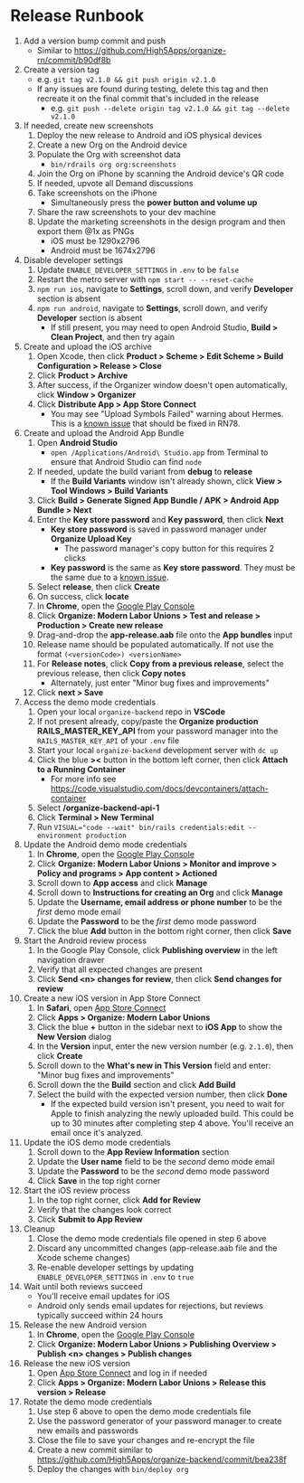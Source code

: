 # Release Runbook

1. Add a version bump commit and push
    - Similar to https://github.com/High5Apps/organize-rn/commit/b90df8b
2. Create a version tag
    - e.g. `git tag v2.1.0 && git push origin v2.1.0`
    - If any issues are found during testing, delete this tag and then recreate it on the final commit that's included in the release
        - e.g. `git push --delete origin tag v2.1.0 && git tag --delete v2.1.0`
3. If needed, create new screenshots
    1. Deploy the new release to Android and iOS physical devices
    2. Create a new Org on the Android device
    3. Populate the Org with screenshot data
        - `bin/rdrails org org:screenshots`
    4. Join the Org on iPhone by scanning the Android device's QR code
    5. If needed, upvote all Demand discussions
    6. Take screenshots on the iPhone
        - Simultaneously press the **power button and volume up**
    7. Share the raw screenshots to your dev machine 
    8. Update the marketing screenshots in the design program and then export them @1x as PNGs
        - iOS must be 1290x2796
        - Android must be 1674x2796
4. Disable developer settings
    1. Update `ENABLE_DEVELOPER_SETTINGS` in `.env` to be `false`
    2. Restart the metro server with `npm start -- --reset-cache`
    3. `npm run ios`, navigate to **Settings**, scroll down, and verify **Developer** section is absent
    4. `npm run android`, navigate to **Settings**, scroll down, and verify **Developer** section is absent
        - If still present, you may need to open Android Studio, **Build > Clean Project**, and then try again
5. Create and upload the iOS archive
    1. Open Xcode, then click **Product > Scheme > Edit Scheme > Build Configuration > Release > Close**
    2. Click **Product > Archive**
    3. After success, if the Organizer window doesn't open automatically, click **Window > Organizer**
    4. Click **Distribute App > App Store Connect**
        - You may see "Upload Symbols Failed" warning about Hermes. This is a [known issue](https://github.com/facebook/react-native/commit/f529fe48768b8a1ee4d74a4964a294c485da83b9) that should be fixed in RN78.
6. Create and upload the Android App Bundle
    1. Open **Android Studio**
        - `open /Applications/Android\ Studio.app` from Terminal to ensure that Android Studio can find `node`
    2. If needed, update the build variant from **debug** to **release**
        - If the **Build Variants** window isn't already shown, click **View > Tool Windows > Build Variants** 
    3. Click **Build > Generate Signed App Bundle / APK > Android App Bundle > Next**
    4. Enter the **Key store password** and **Key password**, then click **Next**
        - **Key store password** is saved in password manager under **Organize Upload Key**
            - The password manager's copy button for this requires 2 clicks
        - **Key password** is the same as **Key store password**. They must be the same due to a [known issue](https://developer.android.com/studio/known-issues#ki-key-keystore-warning).
    5. Select **release**, then click **Create**
    6. On success, click **locate**
    7. In **Chrome**, open the [Google Play Console](https://play.google.com/console/developers/?pli=1)
    8. Click **Organize: Modern Labor Unions > Test and release > Production > Create new release**
    9. Drag-and-drop the **app-release.aab** file onto the **App bundles** input
    10. Release name should be populated automatically. If not use the format `(<versionCode>) <versionName>`
    11. For **Release notes**, click **Copy from a previous release**, select the previous release, then click **Copy notes**
        - Alternately, just enter "Minor bug fixes and improvements"
    12. Click **next > Save**
7. Access the demo mode credentials
    1. Open your local `organize-backend` repo in **VSCode**
    2. If not present already, copy/paste the **Organize production RAILS_MASTER_KEY_API** from your password manager into the `RAILS_MASTER_KEY_API` of your `.env` file
    3. Start your local `organize-backend` development server with `dc up`
    4. Click the blue **><** button in the bottom left corner, then click **Attach to a Running Container**
        - For more info see <https://code.visualstudio.com/docs/devcontainers/attach-container>
    5. Select **/organize-backend-api-1**
    6. Click **Terminal > New Terminal**
    7. Run `VISUAL="code --wait" bin/rails credentials:edit --environment production`
8. Update the Android demo mode credentials
    1. In **Chrome**, open the [Google Play Console](https://play.google.com/console/developers/?pli=1)
    2. Click **Organize: Modern Labor Unions > Monitor and improve > Policy and programs > App content > Actioned**
    3. Scroll down to **App access** and click **Manage**
    4. Scroll down to **Instructions for creating an Org** and click **Manage**
    5. Update the **Username, email address or phone number** to be the *first* demo mode email
    6. Update the **Password** to be the *first* demo mode password
    7. Click the blue **Add** button in the bottom right corner, then click **Save**
9. Start the Android review process
    1. In the Google Play Console, click **Publishing overview** in the left navigation drawer
    2. Verify that all expected changes are present
    3. Click **Send \<n\> changes for review**, then click **Send changes for review**
10. Create a new iOS version in App Store Connect
    1. In **Safari**, open [App Store Connect](https://appstoreconnect.apple.com)
    2. Click **Apps > Organize: Modern Labor Unions**
    3. Click the blue **+** button in the sidebar next to **iOS App** to show the  **New Version** dialog
    4. In the **Version** input, enter the new version number (e.g. `2.1.0`), then click **Create**
    5. Scroll down to the **What's new in This Version** field and enter: "Minor bug fixes and improvements"
    6. Scroll down the the **Build** section and click **Add Build**
    7. Select the build with the expected version number, then click **Done**
        - If the expected build version isn't present, you need to wait for Apple to
      finish analyzing the newly uploaded build. This could be up to 30 minutes after completing step 4 above. You'll receive an email once it's analyzed.
11. Update the iOS demo mode credentials
    1. Scroll down to the **App Review Information** section
    2. Update the **User name** field to be the *second* demo mode email
    3. Update the **Password** to be the *second* demo mode password
    4. Click **Save** in the top right corner
12. Start the iOS review process
    1. In the top right corner, click **Add for Review**
    2. Verify that the changes look correct
    3. Click **Submit to App Review**
13. Cleanup
    1. Close the demo mode credentials file opened in step 6 above
    2. Discard any uncommitted changes (app-release.aab file and the Xcode scheme changes)
    3. Re-enable developer settings by updating `ENABLE_DEVELOPER_SETTINGS` in `.env` to `true`
14. Wait until both reviews succeed
    - You'll receive email updates for iOS
    - Android only sends email updates for rejections, but reviews typically succeed within 24 hours
15. Release the new Android version
    1. In **Chrome**, open the [Google Play Console](https://play.google.com/console/developers/?pli=1)
    2. Click **Organize: Modern Labor Unions > Publishing Overview > Publish \<n\> changes > Publish changes**
16. Release the new iOS version
    1. Open [App Store Connect](https://appstoreconnect.apple.com/) and log in if needed
    2. Click **Apps > Organize: Modern Labor Unions > Release this version > Release**
17. Rotate the demo mode credentials
    1. Use step 6 above to open the demo mode credentials file
    2. Use the password generator of your password manager to create new emails and passwords
    3. Close the file to save your changes and re-encrypt the file
    4. Create a new commit similar to https://github.com/High5Apps/organize-backend/commit/bea238f
    5. Deploy the changes with `bin/deploy org`
